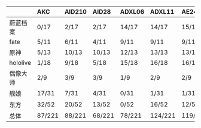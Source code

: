 |          | AKC    | AID210   | AID28   | ADXL06   | ADXL11   | AE24    | AMXL30   | AIDXL52   | AIDXL61   | AL     | A4.5   | A3     | A5Ink   | APVC   | AOM3A1   | AOM3A2   | ACE10   | BPXL2.0.0   | BPXL6.0.0   | BP10   | BP9    | BPXL0.3.1   | CCM75   | CM2    | CM3    | CMC2   | CM4    | CMWF2   | CC20   | CHM6   | CXL1.0   | CXL2.0   | CXL3.0   | CXL4.0   | CPM20   | CF2.2   | CF2.5   | CF3.0   | CF2.0   | CFXL1.0   | CFXL2.0   | CFXL2.5   | CCXL   | CYE    | CYKMM   | CYKM   | CYM2   | CYM3   | CYM    | CYnai3   | CYN2   | CYN3   | CYN    | CYS    | DS225   | DLM9   | EB5    | FLUX1S   | GM20   | HXLB01   | HW100   | HWXL13   | I90    | JQ20   | JQ30   | KW50   | KW60   | KW70    | KW80   | KW85   | KW90    | KXLB7   | KXLD1   | KXLE1   | KJ21   | MM11   | MP4    | NAI3    | NAXL10   | novelai   | PM     | PW2    | PW6    | PC15   | PC20   | PVCFB10   | PVCFB25   | PVC20   | PVC30   | R7     | RS20   | RXL2v12   | RRM1.1   | RRM2.1   | RRM3.2   | RRM4.0   | RRM4.1   | RRM     | SMM10   | SIA2   | SF1.0   | SM22F   | TWM12   | YAA20   |
|:---------|:-------|:---------|:--------|:---------|:---------|:--------|:---------|:----------|:----------|:-------|:-------|:-------|:--------|:-------|:---------|:---------|:--------|:------------|:------------|:-------|:-------|:------------|:--------|:-------|:-------|:-------|:-------|:--------|:-------|:-------|:---------|:---------|:---------|:---------|:--------|:--------|:--------|:--------|:--------|:----------|:----------|:----------|:-------|:-------|:--------|:-------|:-------|:-------|:-------|:---------|:-------|:-------|:-------|:-------|:--------|:-------|:-------|:---------|:-------|:---------|:--------|:---------|:-------|:-------|:-------|:-------|:-------|:--------|:-------|:-------|:--------|:--------|:--------|:--------|:-------|:-------|:-------|:--------|:---------|:----------|:-------|:-------|:-------|:-------|:-------|:----------|:----------|:--------|:--------|:-------|:-------|:----------|:---------|:---------|:---------|:---------|:---------|:--------|:--------|:-------|:--------|:--------|:--------|:--------|
| 蔚蓝档案 | 0/17   | 2/17     | 2/17    | 14/17    | 14/17    | 15/17   | 14/17    | 2/17      | 2/17      | 0/17   | 0/17   | 0/17   | 0/17    | 0/17   | 0/17     | 0/17     | 0/17    | 0/17        | 0/17        | 0/17   | 0/17   | 0/17        | 0/17    | 0/17   | 0/17   | 0/17   | 0/17   | 0/17    | 0/17   | 0/17   | 14/17    | 16/17    | 16/17    | 16/17    | 0/17    | 0/17    | 0/17    | 0/17    | 0/17    | 0/17      | 0/17      | 0/17      | 12/17  | 0/17   | 0/17    | 0/17   | 0/17   | 0/17   | 0/17   | 0/17     | 0/17   | 0/17   | 0/17   | 0/17   | 0/17    | 0/17   | 0/17   | 0/17     | 0/17   | 1/17     | 0/17    | 16/17    | 0/17   | 0/17   | 0/17   | 0/17   | 0/17   | 0/17    | 0/17   | 0/17   | 0/17    | 0/17    | 7/17    | 4/17    | 0/17   | 0/17   | 0/17   | 15/17   | 16/17    | 0/17      | 0/17   | 0/17   | 0/17   | 0/17   | 0/17   | 0/17      | 10/17     | 0/17    | 0/17    | 0/17   | 0/17   | 0/17      | 0/17     | 0/17     | 0/17     | 0/17     | 0/17     | 0/17    | 0/17    | 0/17   | 0/17    | 0/17    | 0/17    | 0/17    |
| fate     | 5/11   | 6/11     | 4/11    | 9/11     | 9/11     | 9/11    | 9/11     | 6/11      | 5/11      | 5/11   | 3/11   | 3/11   | 4/11    | 3/11   | 4/11     | 3/11     | 3/11    | 1/11        | 2/11        | 5/11   | 3/11   | 0/11        | 5/11    | 4/11   | 3/11   | 4/11   | 5/11   | 4/11    | 2/11   | 1/11   | 9/11     | 9/11     | 9/11     | 10/11    | 2/11    | 5/11    | 3/11    | 4/11    | 3/11    | 0/11      | 0/11      | 0/11      | 9/11   | 2/11   | 2/11    | 0/11   | 3/11   | 2/11   | 3/11   | 2/11     | 2/11   | 4/11   | 3/11   | 3/11   | 5/11    | 4/11   | 5/11   | 0/11     | 4/11   | 5/11     | 5/11    | 9/11     | 4/11   | 3/11   | 4/11   | 4/11   | 4/11   | 5/11    | 5/11   | 4/11   | 6/11    | 2/11    | 7/11    | 7/11    | 5/11   | 3/11   | 4/11   | 10/11   | 9/11     | 4/11      | 1/11   | 2/11   | 3/11   | 4/11   | 5/11   | 2/11      | 8/11      | 2/11    | 1/11    | 4/11   | 4/11   | 0/11      | 5/11     | 6/11     | 6/11     | 5/11     | 6/11     | 5/11    | 4/11    | 3/11   | 5/11    | 4/11    | 5/11    | 4/11    |
| 原神     | 5/13   | 10/13    | 10/13   | 12/13    | 13/13    | 13/13   | 13/13    | 9/13      | 9/13      | 5/13   | 5/13   | 5/13   | 4/13    | 2/13   | 6/13     | 4/13     | 3/13    | 0/13        | 5/13        | 5/13   | 4/13   | 0/13        | 6/13    | 4/13   | 4/13   | 6/13   | 6/13   | 5/13    | 3/13   | 2/13   | 13/13    | 13/13    | 13/13    | 13/13    | 0/13    | 4/13    | 4/13    | 6/13    | 2/13    | 0/13      | 0/13      | 2/13      | 13/13  | 3/13   | 4/13    | 0/13   | 2/13   | 2/13   | 2/13   | 1/13     | 3/13   | 4/13   | 4/13   | 3/13   | 2/13    | 4/13   | 3/13   | 0/13     | 4/13   | 7/13     | 5/13    | 13/13    | 4/13   | 4/13   | 5/13   | 4/13   | 4/13   | 6/13    | 5/13   | 5/13   | 6/13    | 0/13    | 12/13   | 11/13   | 6/13   | 3/13   | 4/13   | 13/13   | 13/13    | 4/13      | 1/13   | 1/13   | 1/13   | 5/13   | 5/13   | 7/13      | 13/13     | 2/13    | 0/13    | 5/13   | 4/13   | 11/13     | 6/13     | 6/13     | 6/13     | 6/13     | 7/13     | 6/13    | 4/13    | 4/13   | 5/13    | 5/13    | 4/13    | 4/13    |
| hololive | 1/18   | 9/18     | 5/18    | 15/18    | 16/18    | 16/18   | 15/18    | 3/18      | 1/18      | 1/18   | 0/18   | 1/18   | 0/18    | 1/18   | 0/18     | 0/18     | 1/18    | 0/18        | 0/18        | 2/18   | 0/18   | 0/18        | 4/18    | 0/18   | 1/18   | 1/18   | 3/18   | 1/18    | 0/18   | 0/18   | 14/18    | 15/18    | 15/18    | 16/18    | 0/18    | 0/18    | 1/18    | 1/18    | 0/18    | 0/18      | 0/18      | 0/18      | 15/18  | 0/18   | 0/18    | 0/18   | 0/18   | 0/18   | 0/18   | 0/18     | 0/18   | 0/18   | 0/18   | 0/18   | 0/18    | 0/18   | 0/18   | 0/18     | 0/18   | 0/18     | 0/18    | 15/18    | 0/18   | 0/18   | 0/18   | 0/18   | 0/18   | 1/18    | 2/18   | 0/18   | 2/18    | 0/18    | 6/18    | 5/18    | 2/18   | 0/18   | 1/18   | 14/18   | 16/18    | 0/18      | 0/18   | 0/18   | 0/18   | 0/18   | 0/18   | 1/18      | 14/18     | 1/18    | 0/18    | 0/18   | 0/18   | 0/18      | 2/18     | 2/18     | 3/18     | 2/18     | 2/18     | 3/18    | 0/18    | 0/18   | 0/18    | 0/18    | 0/18    | 1/18    |
| 偶像大师 | 2/9    | 3/9      | 3/9     | 1/9      | 2/9      | 2/9     | 1/9      | 1/9       | 0/9       | 1/9    | 1/9    | 1/9    | 1/9     | 1/9    | 1/9      | 0/9      | 0/9     | 0/9         | 0/9         | 2/9    | 1/9    | 0/9         | 1/9     | 1/9    | 1/9    | 1/9    | 3/9    | 1/9     | 0/9    | 0/9    | 1/9      | 2/9      | 2/9      | 6/9      | 0/9     | 2/9     | 0/9     | 2/9     | 1/9     | 0/9       | 0/9       | 0/9       | 1/9    | 0/9    | 0/9     | 0/9    | 0/9    | 0/9    | 0/9    | 0/9      | 0/9    | 0/9    | 0/9    | 0/9    | 2/9     | 1/9    | 2/9    | 0/9      | 1/9    | 0/9      | 1/9     | 2/9      | 1/9    | 0/9    | 0/9    | 2/9    | 1/9    | 4/9     | 2/9    | 3/9    | 3/9     | 0/9     | 2/9     | 1/9     | 2/9    | 0/9    | 1/9    | 8/9     | 2/9      | 0/9       | 0/9    | 0/9    | 0/9    | 0/9    | 2/9    | 0/9       | 1/9       | 0/9     | 0/9     | 1/9    | 2/9    | 0/9       | 3/9      | 4/9      | 4/9      | 3/9      | 4/9      | 3/9     | 1/9     | 1/9    | 1/9     | 2/9     | 1/9     | 1/9     |
| 舰娘     | 17/31  | 7/31     | 4/31    | 0/31     | 1/31     | 1/31    | 0/31     | 0/31      | 0/31      | 15/31  | 12/31  | 15/31  | 17/31   | 14/31  | 16/31    | 11/31    | 11/31   | 0/31        | 0/31        | 16/31  | 13/31  | 0/31        | 18/31   | 13/31  | 13/31  | 14/31  | 17/31  | 17/31   | 13/31  | 3/31   | 1/31     | 1/31     | 2/31     | 17/31    | 2/31    | 17/31   | 13/31   | 16/31   | 14/31   | 0/31      | 0/31      | 0/31      | 0/31   | 16/31  | 15/31   | 1/31   | 20/31  | 20/31  | 20/31  | 9/31     | 14/31  | 19/31  | 17/31  | 21/31  | 10/31   | 11/31  | 10/31  | 0/31     | 11/31  | 1/31     | 18/31   | 1/31     | 20/31  | 22/31  | 20/31  | 19/31  | 19/31  | 21/31   | 20/31  | 19/31  | 21/31   | 0/31    | 9/31    | 11/31   | 18/31  | 12/31  | 15/31  | 30/31   | 0/31     | 15/31     | 5/31   | 4/31   | 4/31   | 22/31  | 21/31  | 0/31      | 0/31      | 11/31   | 9/31    | 17/31  | 14/31  | 0/31      | 20/31    | 20/31    | 21/31    | 22/31    | 23/31    | 20/31   | 18/31   | 16/31  | 19/31   | 15/31   | 14/31   | 18/31   |
| 东方     | 32/52  | 20/52    | 13/52   | 0/52     | 16/52    | 12/52   | 0/52     | 8/52      | 8/52      | 27/52  | 22/52  | 26/52  | 30/52   | 23/52  | 27/52    | 20/52    | 23/52   | 7/52        | 6/52        | 31/52  | 23/52  | 5/52        | 30/52   | 25/52  | 25/52  | 26/52  | 35/52  | 29/52   | 20/52  | 14/52  | 10/52    | 9/52     | 12/52    | 34/52    | 9/52    | 32/52   | 22/52   | 33/52   | 26/52   | 4/52      | 1/52      | 1/52      | 0/52   | 21/52  | 22/52   | 5/52   | 27/52  | 28/52  | 29/52  | 17/52    | 24/52  | 27/52  | 25/52  | 31/52  | 22/52   | 26/52  | 26/52  | 1/52     | 22/52  | 7/52     | 32/52   | 11/52    | 32/52  | 34/52  | 35/52  | 32/52  | 32/52  | 38/52   | 35/52  | 32/52  | 38/52   | 9/52    | 24/52   | 30/52   | 30/52  | 19/52  | 26/52  | 50/52   | 7/52     | 31/52     | 17/52  | 15/52  | 15/52  | 33/52  | 37/52  | 2/52      | 4/52      | 18/52   | 9/52    | 32/52  | 26/52  | 3/52      | 38/52    | 39/52    | 40/52    | 40/52    | 41/52    | 39/52   | 34/52   | 32/52  | 37/52   | 30/52   | 23/52   | 29/52   |
| 总体     | 87/221 | 88/221   | 68/221  | 78/221   | 124/221  | 119/221 | 74/221   | 49/221    | 41/221    | 77/221 | 63/221 | 71/221 | 79/221  | 65/221 | 75/221   | 53/221   | 59/221  | 17/221      | 23/221      | 89/221 | 64/221 | 15/221      | 87/221  | 68/221 | 68/221 | 72/221 | 96/221 | 79/221  | 53/221 | 26/221 | 91/221   | 108/221  | 115/221  | 167/221  | 26/221  | 86/221  | 62/221  | 90/221  | 67/221  | 11/221    | 3/221     | 6/221     | 75/221 | 57/221 | 58/221  | 12/221 | 72/221 | 72/221 | 75/221 | 43/221   | 60/221 | 74/221 | 67/221 | 81/221 | 64/221  | 65/221 | 70/221 | 4/221    | 64/221 | 35/221   | 86/221  | 116/221  | 82/221 | 87/221 | 86/221 | 81/221 | 80/221 | 104/221 | 95/221 | 87/221 | 105/221 | 21/221  | 99/221  | 99/221  | 84/221 | 53/221 | 71/221 | 194/221 | 102/221  | 76/221    | 35/221 | 38/221 | 39/221 | 86/221 | 92/221 | 23/221    | 92/221    | 49/221  | 28/221  | 83/221 | 69/221 | 20/221    | 104/221  | 109/221  | 110/221  | 113/221  | 117/221  | 107/221 | 86/221  | 78/221 | 93/221  | 82/221  | 69/221  | 79/221  |

